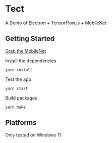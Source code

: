 # Tect

A Demo of Electron + TensorFlow.js + MobileNet

## Getting Started

[Grab the MobileNet](models\README.md)

Install the dependencies

    yarn install

Test the app

    yarn start

Build packages

    yarn make

## Platforms

Only tested on Windows 11